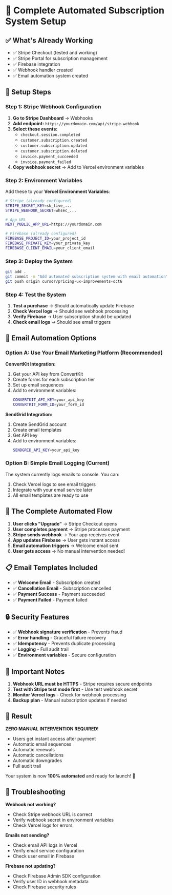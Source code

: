 # 🚀 Complete Automated Subscription System Setup

## ✅ What's Already Working
- ✅ Stripe Checkout (tested and working)
- ✅ Stripe Portal for subscription management
- ✅ Firebase integration
- ✅ Webhook handler created
- ✅ Email automation system created

## 🔧 Setup Steps

### Step 1: Stripe Webhook Configuration

1. **Go to Stripe Dashboard** → Webhooks
2. **Add endpoint:** `https://yourdomain.com/api/stripe-webhook`
3. **Select these events:**
   - `checkout.session.completed`
   - `customer.subscription.created`
   - `customer.subscription.updated`
   - `customer.subscription.deleted`
   - `invoice.payment_succeeded`
   - `invoice.payment_failed`
4. **Copy webhook secret** → Add to Vercel environment variables

### Step 2: Environment Variables

Add these to your **Vercel Environment Variables**:

```bash
# Stripe (already configured)
STRIPE_SECRET_KEY=sk_live_...
STRIPE_WEBHOOK_SECRET=whsec_...

# App URL
NEXT_PUBLIC_APP_URL=https://yourdomain.com

# Firebase (already configured)
FIREBASE_PROJECT_ID=your_project_id
FIREBASE_PRIVATE_KEY=your_private_key
FIREBASE_CLIENT_EMAIL=your_client_email
```

### Step 3: Deploy the System

```bash
git add .
git commit -m "Add automated subscription system with email automation"
git push origin cursor/pricing-ux-improvements-oct6
```

### Step 4: Test the System

1. **Test a purchase** → Should automatically update Firebase
2. **Check Vercel logs** → Should see webhook processing
3. **Verify Firebase** → User subscription should be updated
4. **Check email logs** → Should see email triggers

## 📧 Email Automation Options

### Option A: Use Your Email Marketing Platform (Recommended)

**ConvertKit Integration:**
1. Get your API key from ConvertKit
2. Create forms for each subscription tier
3. Set up email sequences
4. Add to environment variables:
   ```bash
   CONVERTKIT_API_KEY=your_api_key
   CONVERTKIT_FORM_ID=your_form_id
   ```

**SendGrid Integration:**
1. Create SendGrid account
2. Create email templates
3. Get API key
4. Add to environment variables:
   ```bash
   SENDGRID_API_KEY=your_api_key
   ```

### Option B: Simple Email Logging (Current)

The system currently logs emails to console. You can:
1. Check Vercel logs to see email triggers
2. Integrate with your email service later
3. All email templates are ready to use

## 🎯 The Complete Automated Flow

1. **User clicks "Upgrade"** → Stripe Checkout opens
2. **User completes payment** → Stripe processes payment
3. **Stripe sends webhook** → Your app receives event
4. **App updates Firebase** → User gets instant access
5. **Email automation triggers** → Welcome email sent
6. **User gets access** → No manual intervention needed!

## 📋 Email Templates Included

- ✅ **Welcome Email** - Subscription created
- ✅ **Cancellation Email** - Subscription cancelled
- ✅ **Payment Success** - Payment succeeded
- ✅ **Payment Failed** - Payment failed

## 🔒 Security Features

- ✅ **Webhook signature verification** - Prevents fraud
- ✅ **Error handling** - Graceful failure recovery
- ✅ **Idempotency** - Prevents duplicate processing
- ✅ **Logging** - Full audit trail
- ✅ **Environment variables** - Secure configuration

## 🚨 Important Notes

1. **Webhook URL must be HTTPS** - Stripe requires secure endpoints
2. **Test with Stripe test mode first** - Use test webhook secret
3. **Monitor Vercel logs** - Check for webhook processing
4. **Backup plan** - Manual subscription updates if needed

## 🎉 Result

**ZERO MANUAL INTERVENTION REQUIRED!**

- Users get instant access after payment
- Automatic email sequences
- Automatic renewals
- Automatic cancellations
- Automatic downgrades
- Full audit trail

Your system is now **100% automated** and ready for launch! 🚀

## 🔧 Troubleshooting

**Webhook not working?**
- Check Stripe webhook URL is correct
- Verify webhook secret in environment variables
- Check Vercel logs for errors

**Emails not sending?**
- Check email API logs in Vercel
- Verify email service configuration
- Check user email in Firebase

**Firebase not updating?**
- Check Firebase Admin SDK configuration
- Verify user ID in webhook metadata
- Check Firebase security rules


